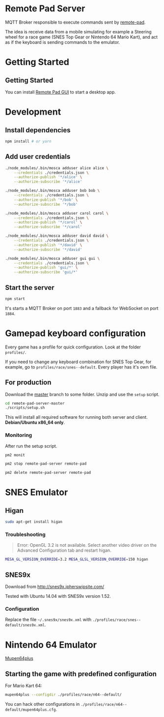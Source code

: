 # Remote Pad Server

MQTT Broker responsible to execute commands sent by
[remote-pad](https://github.com/comsolid/remote-pad).

The idea is receive data from a mobile simulating for
example a Steering wheel for a race game (SNES Top Gear or
Nintendo 64 Mario Kart), and act as if the keyboard is
sending commands to the emulator.

# Getting Started

## Getting Started

You can install [Remote Pad GUI](https://github.com/comsolid/remote-pad-gui)
to start a desktop app.

# Development

## Install dependencies

~~~bash
npm install # or yarn
~~~

## Add user credentials

~~~bash
./node_modules/.bin/mosca adduser alice alice \
    --credentials ./credentials.json \
    --authorize-publish '*/alice' \
    --authorize-subscribe '*/alice'

./node_modules/.bin/mosca adduser bob bob \
    --credentials ./credentials.json \
    --authorize-publish '*/bob' \
    --authorize-subscribe '*/bob'

./node_modules/.bin/mosca adduser carol carol \
    --credentials ./credentials.json \
    --authorize-publish '*/carol' \
    --authorize-subscribe '*/carol'

./node_modules/.bin/mosca adduser david david \
    --credentials ./credentials.json \
    --authorize-publish '*/david' \
    --authorize-subscribe '*/david'

./node_modules/.bin/mosca adduser gui gui \
    --credentials ./credentials.json \
    --authorize-publish 'gui/*' \
    --authorize-subscribe 'gui/*'
~~~

## Start the server

~~~bash
npm start
~~~

It's starts a MQTT Broker on port `1883` and a fallback
for WebSocket on port `1884`.

# Gamepad keyboard configuration

Every game has a profile for quick configuration. Look at the folder
`profiles/`.

If you need to change any keyboard combination for SNES Top Gear, for example,
go to `profiles/race/snes--default`. Every player has it's own file.

## For production

Download the [master](https://github.com/comsolid/remote-pad-server/archive/master.zip)
branch to some folder. Unzip and use the `setup` script.

```bash
cd remote-pad-server-master
./scripts/setup.sh
```

This will install all required software for running both server and client.
**Debian/Ubuntu x86_64 only**.

### Monitoring

After run the setup script.

```bash
pm2 monit
```

```bash
pm2 stop remote-pad-server remote-pad
```

```bash
pm2 delete remote-pad-server remote-pad
```

# SNES Emulator

## Higan

~~~bash
sudo apt-get install higan
~~~

### Troubleshooting


> Error: OpenGL 3.2 is not available. Select another video driver on the
    Advanced Configuration tab and restart higan.

~~~bash
MESA_GL_VERSION_OVERRIDE=3.2 MESA_GLSL_VERSION_OVERRIDE=150 higan
~~~

## SNES9x

Download from <http://snes9x.ipherswipsite.com/>

Tested with Ubuntu 14.04 with SNES9x version 1.52.

### Configuration

Replace the file `~/.snes9x/snes9x.xml`
with `./profiles/race/snes--default/snes9x.xml`.

# Nintendo 64 Emulator

[Mupen64plus](https://github.com/mupen64plus/mupen64plus-core/releases)

## Starting the game with predefined configuration

For Mario Kart 64:

```bash
mupen64plus --configdir ./profiles/race/n64--default/
```

You can hack other configurations in
`./profiles/race/n64--default/mupen64plus.cfg`.
